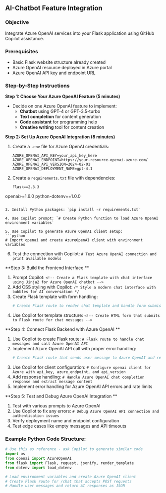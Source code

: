 
## AI-Chatbot Feature Integration

### Objective
Integrate Azure OpenAI services into your Flask application using GitHub Copilot assistance.

### Prerequisites
- Basic Flask website structure already created
- Azure OpenAI resource deployed in Azure portal
- Azure OpenAI API key and endpoint URL

### Step-by-Step Instructions

**Step 1: Choose Your Azure OpenAI Feature (5 minutes)**
- Decide on one Azure OpenAI feature to implement:
  - **Chatbot** using GPT-4 or GPT-3.5-turbo
  - **Text completion** for content generation
  - **Code assistant** for programming help
  - **Creative writing** tool for content creation

**Step 2: Set Up Azure OpenAI Integration (8 minutes)**
1. Create a `.env` file for Azure OpenAI credentials:
   ```
   AZURE_OPENAI_API_KEY=your_api_key_here
   AZURE_OPENAI_ENDPOINT=https://your-resource.openai.azure.com/
   AZURE_OPENAI_API_VERSION=2024-02-01
   AZURE_OPENAI_DEPLOYMENT_NAME=gpt-4.1
   ```

2. Create a `requirements.txt` file with dependencies:
   ```
   Flask==2.3.3
  openai>=1.6.0
  python-dotenv==1.0.0
   ```

3. Install Python packages: `pip install -r requirements.txt`

4. Use Copilot prompt: `# Create Python function to load Azure OpenAI environment variables`

5. Use Copilot to generate Azure OpenAI client setup:
   ```python
   # Import openai and create AzureOpenAI client with environment variables
   ```

6. Test the connection with Copilot: `# Test Azure OpenAI connection and print available models`

**Step 3: Build the Frontend Interface **
1. Prompt Copilot: `<!-- Create a Flask template with chat interface using Jinja2 for Azure OpenAI chatbot -->`
2. Add CSS styling with Copilot: `/* Style a modern chat interface with bubbles for AI conversation */`
3. Create Flask template with form handling:
   ```python
   # Create Flask route to render chat template and handle form submissions
   ```
4. Use Copilot for template structure: `<!-- Create HTML form that submits to Flask route for chat messages -->`

**Step 4: Connect Flask Backend with Azure OpenAI **
1. Use Copilot to create Flask route: `# Flask route to handle chat messages and call Azure OpenAI API`
2. Implement Azure OpenAI API call with proper error handling:
   ```python
   # Create Flask route that sends user message to Azure OpenAI and returns JSON response
   ```
3. Use Copilot for client configuration: `# Configure openai client for Azure with api_key, azure_endpoint, and api_version`
4. Add response handling: `# Handle Azure OpenAI chat completion response and extract message content`
5. Implement error handling for Azure OpenAI API errors and rate limits

**Step 5: Test and Debug Azure OpenAI Integration **
1. Test with various prompts to Azure OpenAI
2. Use Copilot to fix any errors: `# Debug Azure OpenAI API connection and authentication issues`
3. Verify deployment name and endpoint configuration
4. Test edge cases like empty messages and API timeouts

### Example Python Code Structure:
```python
# Use this as reference - ask Copilot to generate similar code
import os
from openai import AzureOpenAI
from flask import Flask, request, jsonify, render_template
from dotenv import load_dotenv

# Load environment variables and create Azure OpenAI client
# Create Flask route for /chat that accepts POST requests
# Handle user messages and return AI responses as JSON
```
